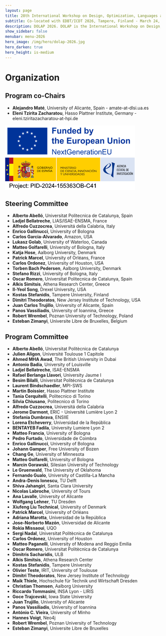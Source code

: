 ```yaml
---
layout: page
title: 28th International Workshop on Design, Optimization, Languages and Analytical Processing of Big Data
subtitle: Co-located with EDBT/ICDT 2026, Tampere, Finland - March 24, 2026
description: DOLAP 2026. DOLAP is the International Workshop on Design, Optimization, Languages and Analytical Processing of Big Data. The 28th edition of the workshop is co-located with the EDBT/ICDT 2026 conference and takes place in Paestum, Italy, on March 24, 2026. This page presents the organizing members of DOLAP 2026.
show_sidebar: false
menubar: menu-2026
hero_image: /img/hero/dolap-2026.jpg
hero_darken: true
hero_height: is-medium
---
```


# Organization


## Program co-Chairs


- **Alejandro Maté**, University of Alicante, Spain - amate-at-dlsi.ua.es
- **Eleni Tzirita Zacharatou**, Hasso Plattner Institute, Germany - eleni.tziritazacharatou-at-hpi.de


<img src="/img/dolap_2026_EU-logo.png" alt="funded by EU" />
<img src="/img/dolap_2026_Project-logo.png" alt="funded by the ministry" />

## Steering Committee

- **Alberto Abelló**, Universitat Politecnica de Catalunya, Spain
- **Ladjel Bellatreche**, LIAS/ISAE-ENSMA, France
- **Alfredo Cuzzocrea**, Universitá della Calabria, Italy
- **Enrico Gallinucci**, University of Bologna
- **Carlos Garcia-Alvarado**, Amazon, USA
- **Lukasz Golab**, University of Waterloo, Canada
- **Matteo Golfarelli**, University of Bologna, Italy
- **Katja Hose**, Aalborg University, Denmark
- **Patrick Marcel**, University of Orléans, France
- **Carlos Ordonez**, University of Houston, USA
- **Torben Bach Pedersen**, Aalborg University, Denmark
- **Stefano Rizzi**, University of Bologna, Italy
- **Oscar Romero**, Universitat Politecnica de Catalunya, Spain
- **Alkis Simitsis**, Athena Research Center, Greece
- **Il-Yeol Song**, Drexel University, USA
- **Kostas Stefanidis**, Tampere University, Finland
- **Dimitri Theodoratos**, New Jersey Institute of Technology, USA
- **Juan Carlos Trujillo**, University of Alicante, Spain
- **Panos Vassiliadis**, University of Ioannina, Greece
- **Robert Wrembel**, Poznan University of Technology, Poland
- **Esteban Zimanyi**, Universite Libre de Bruxelles, Belgium

## Program Committee

- **Alberto Abelló**, Universitat Politècnica de Catalunya 
- **Julien Aligon**, Université Toulouse 1 Capitole
- **Ahmed MHA Awad**, The British University in Dubai
- **Antonio Badia**, University of Louisville
- **Ladjel Bellatreche**, ISAE-ENSMA
- **Rafael Berlanga Llavori**, University Jaume I
- **Besim Bilalli**, Universitat Politécnica de Catalunya
- **Laurent Bindschaedler**, MPI-SWS
- **Martin Boissier**, Hasso Plattner Institute
- **Tania Cerquitelli**, Politecnico di Torino
- **Silvia Chiusano**, Politecnico di Torino
- **Alfredo  Cuzzocrea**, Universitá della Calabria
- **Jerome Darmont**, ERIC - Université Lumière Lyon 2
- **Stefania Dumbrava**, ENSIIE
- **Lorena Etcheverry**, Universidad de la República
- **BENTAYEB Fadila**,  University Lumiere Lyon 2
- **Matteo Francia**, University of Bologna
- **Pedro Furtado**, Universidade de Coimbra
- **Enrico Gallinucci**, University of Bologna
- **Johann Gamper**, Free University of Bozen
- **Chang Ge**, University of Minnesota
- **Matteo Golfarelli**, University of Bologna
- **Marcin Gorawski**, Silesian University of Technology
- **Le Gruenwald**, The University of Oklahoma
- **Fernando Gualo**, University of Castilla-La Mancha
- **Andra-Denis Ionescu**, TU Delft
- **Shiva Jahangiri**, Santa Clara University
- **Nicolas Labroche**,  University of Tours
- **Ana Lavalle**, University of Alicante
- **Wolfgang Lehner**,  TU Dresden
- **Xiufeng Liu Technical**, University of Denmark
- **Patrick Marcel**,  University of Orléans
- **Adriana Marotta**, Universidad de la República
- **Jose-Norberto Mazón**,  Universidad de Alicante
- **Rokia Missaoui**, UQO
- **Sergi Nadal**,  Universitat Politècnica de Catalunya
- **Carlos Ordonez**, University of Houston
- **Matteo Paganelli**, University of Modena and Reggio Emilia
- **Oscar Romero**, Universitat Politècnica de Catalunya
- **Dimitris Sacharidis**,  ULB
- **Alkis Simitsis**, Athena Research Center
- **Kostas Stefanidis**,  Tampere University
- **Olivier Teste**,  IRIT, University of Toulouse
- **Dimitri Theodoratos**, New Jersey Institute of Technology
- **Maik Thiele**, Hochschule für Technik und Wirtschaft Dresden
- **Christian Thomsen**, Aalborg University
- **Riccardo Tommasini**, INSA Lyon - LIRIS
- **Goce Trajcevski**, Iowa State University
- **Juan Trujillo**, University of Alicante
- **Panos Vassiliadis**, University of Ioannina
- **António C. Vieira**,  University of Minho
- **Hannes Voigt**, Neo4j
- **Robert Wrembel**, Poznan University of Technology
- **Esteban Zimanyi**, Universite Libre de Bruxelles
